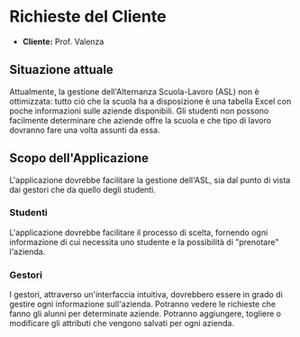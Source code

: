 # Richieste del Cliente

+ **Cliente:** Prof. Valenza

## Situazione attuale
Attualmente, la gestione dell'Alternanza Scuola-Lavoro (ASL) non è ottimizzata: tutto ciò che la scuola ha a disposizione è una tabella Excel con poche informazioni sulle aziende disponibili. Gli studenti non possono facilmente determinare che aziende offre la scuola e che tipo di lavoro dovranno fare una volta assunti da essa.

## Scopo dell'Applicazione
L'applicazione dovrebbe facilitare la gestione dell'ASL, sia dal punto di vista dai gestori che da quello degli studenti.

### Studenti
L'applicazione dovrebbe facilitare il processo di scelta, fornendo ogni informazione di cui necessita uno studente e la possibilità di "prenotare" l'azienda.

### Gestori
I gestori, attraverso un'interfaccia intuitiva, dovrebbero essere in grado di gestire ogni informazione sull'azienda. Potranno vedere le richieste che fanno gli alunni per determinate aziende. Potranno aggiungere, togliere o modificare gli attributi che vengono salvati per ogni azienda.
